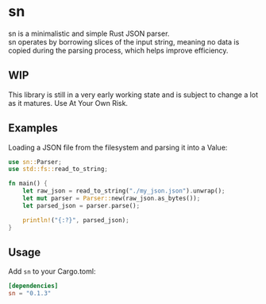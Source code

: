# sn

sn is a minimalistic and simple Rust JSON parser.<br>
sn operates by borrowing slices of the input string, meaning no data is copied during the parsing process, which helps improve efficiency.

## WIP

This library is still in a very early working state and is subject to change a lot as it matures.
Use At Your Own Risk.

## Examples
Loading a JSON file from the filesystem and parsing it into a Value:

```rust
use sn::Parser;
use std::fs::read_to_string;

fn main() {
    let raw_json = read_to_string("./my_json.json").unwrap();
    let mut parser = Parser::new(raw_json.as_bytes());
    let parsed_json = parser.parse();

    println!("{:?}", parsed_json);
}
```

## Usage

Add `sn` to your Cargo.toml:

```toml
[dependencies]
sn = "0.1.3"
```